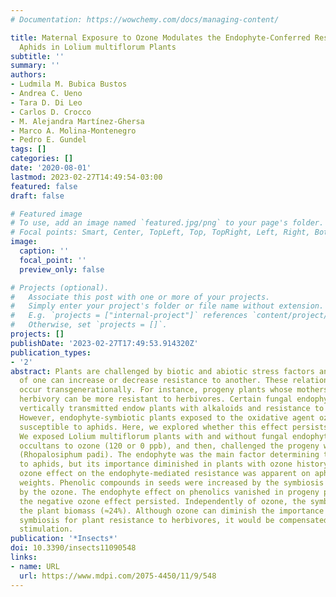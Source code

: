 ```yaml
---
# Documentation: https://wowchemy.com/docs/managing-content/

title: Maternal Exposure to Ozone Modulates the Endophyte-Conferred Resistance to
  Aphids in Lolium multiflorum Plants
subtitle: ''
summary: ''
authors:
- Ludmila M. Bubica Bustos
- Andrea C. Ueno
- Tara D. Di Leo
- Carlos D. Crocco
- M. Alejandra Martínez-Ghersa
- Marco A. Molina-Montenegro
- Pedro E. Gundel
tags: []
categories: []
date: '2020-08-01'
lastmod: 2023-02-27T14:49:54-03:00
featured: false
draft: false

# Featured image
# To use, add an image named `featured.jpg/png` to your page's folder.
# Focal points: Smart, Center, TopLeft, Top, TopRight, Left, Right, BottomLeft, Bottom, BottomRight.
image:
  caption: ''
  focal_point: ''
  preview_only: false

# Projects (optional).
#   Associate this post with one or more of your projects.
#   Simply enter your project's folder or file name without extension.
#   E.g. `projects = ["internal-project"]` references `content/project/deep-learning/index.md`.
#   Otherwise, set `projects = []`.
projects: []
publishDate: '2023-02-27T17:49:53.914320Z'
publication_types:
- '2'
abstract: Plants are challenged by biotic and abiotic stress factors and the incidence
  of one can increase or decrease resistance to another. These relations can also
  occur transgenerationally. For instance, progeny plants whose mothers experienced
  herbivory can be more resistant to herbivores. Certain fungal endophytes that are
  vertically transmitted endow plants with alkaloids and resistance to herbivores.
  However, endophyte-symbiotic plants exposed to the oxidative agent ozone became
  susceptible to aphids. Here, we explored whether this effect persists transgenerationally.
  We exposed Lolium multiflorum plants with and without fungal endophyte Epichloë
  occultans to ozone (120 or 0 ppb), and then, challenged the progeny with aphids
  (Rhopalosiphum padi). The endophyte was the main factor determining the resistance
  to aphids, but its importance diminished in plants with ozone history. This negative
  ozone effect on the endophyte-mediated resistance was apparent on aphid individual
  weights. Phenolic compounds in seeds were increased by the symbiosis and diminished
  by the ozone. The endophyte effect on phenolics vanished in progeny plants while
  the negative ozone effect persisted. Independently of ozone, the symbiosis increased
  the plant biomass (≈24%). Although ozone can diminish the importance of endophyte
  symbiosis for plant resistance to herbivores, it would be compensated by host growth
  stimulation.
publication: '*Insects*'
doi: 10.3390/insects11090548
links:
- name: URL
  url: https://www.mdpi.com/2075-4450/11/9/548
---
```

